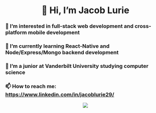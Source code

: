 <h1 align="center">
👋 Hi, I’m Jacob Lurie
</h1>
<h3>👀 I’m interested in full-stack web development and cross-platform mobile development</h3>
<h3>🌱 I’m currently learning React-Native and Node/Express/Mongo backend development</h3>
<h3>📖 I’m a junior at Vanderbilt University studying computer science</h3>
<h3>📫 How to reach me: <a href="https://www.linkedin.com/in/jacoblurie29/">https://www.linkedin.com/in/jacoblurie29/</a></h3>
<p align="center">
  <img src="https://api.githubtrends.io/user/svg/jacoblurie29/langs?time_range=one_year&include_private=True&compact=True&theme=dark" />
</p>

<!---
jacoblurie29/jacoblurie29 is a ✨ special ✨ repository because its `README.md` (this file) appears on your GitHub profile.
You can click the Preview link to take a look at your changes.
--->
